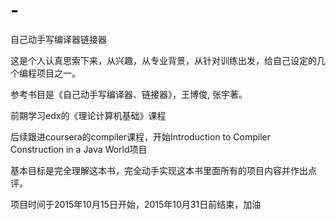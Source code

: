 # -
自己动手写编译器链接器

这是个人认真思索下来，从兴趣，从专业背景，从针对训练出发，给自己设定的几个编程项目之一。

参考书目是《自己动手写编译器、链接器》，王博俊, 张宇著。

前期学习edx的《理论计算机基础》课程

后续跟进coursera的compiler课程，开始Introduction to Compiler Construction in a Java World项目

基本目标是完全理解这本书，完全动手实现这本书里面所有的项目内容并作出点评。

项目时间于2015年10月15日开始，2015年10月31日前结束，加油
